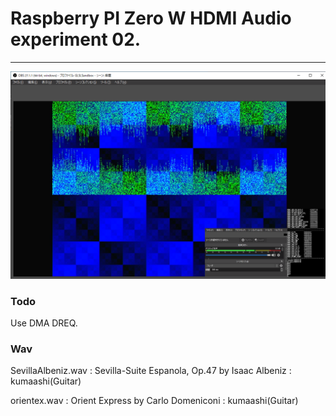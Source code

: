 # Raspberry PI Zero W HDMI Audio experiment 02.
----

![picture](https://github.com/kumaashi/RaspberryPI/blob/master/image/rpizero_hdmi_audio02.png "Raspberry Pi Zero W HDMI Audio")


### Todo
Use DMA DREQ.


### Wav

SevillaAlbeniz.wav : Sevilla-Suite Espanola, Op.47 by Isaac Albeniz : kumaashi(Guitar)

orientex.wav : Orient Express by Carlo Domeniconi : kumaashi(Guitar)

